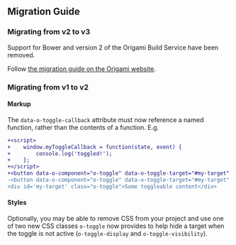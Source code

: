 ## Migration Guide

### Migrating from v2 to v3

Support for Bower and version 2 of the Origami Build Service have been removed.

Follow [the migration guide on the Origami website](https://origami.ft.com/docs/tutorials/bower-to-npm/).

### Migrating from v1 to v2

#### Markup

The `data-o-toggle-callback` attribute must now reference a named function, rather than the contents of a function. E.g.

```diff
+<script>
+    window.myToggleCallback = function(state, event) {
+        console.log('toggled!');
+    };
+</script>
+<button data-o-component="o-toggle" data-o-toggle-target="#my-target" data-o-toggle-callback="myToggleCallback">My button</button>
-<button data-o-component="o-toggle" data-o-toggle-target="#my-target" data-o-toggle-callback="console.log('toggled!');">My button</button>
<div id='my-target' class="o-toggle">Some toggleable content</div>
```

#### Styles

Optionally, you may be able to remove CSS from your project and use one of two new CSS classes `o-toggle` now provides to help hide a target when the toggle is not active (`o-toggle-display` and `o-toggle-visibility`).
